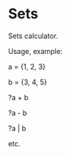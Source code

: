 Sets
====
Sets calculator.

Usage, example:

a = {1, 2, 3}

b = {3, 4, 5}

?a + b

?a - b

?a | b

etc.
